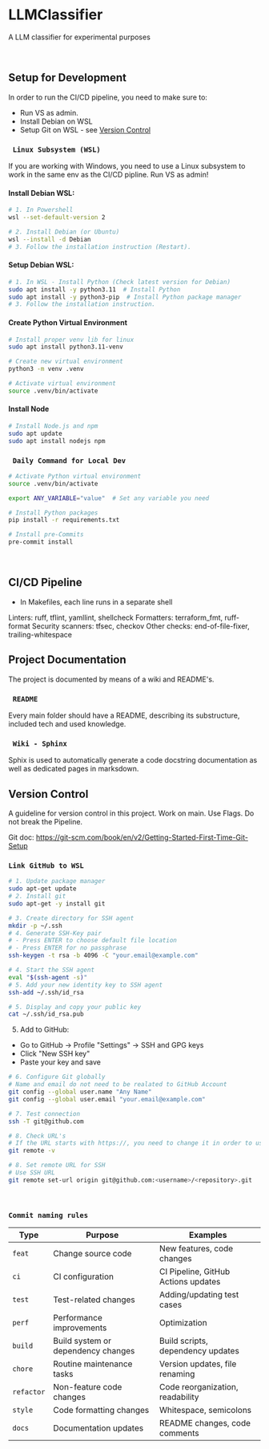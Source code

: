 # LLMClassifier
A LLM classifier for experimental purposes

<br>

## Setup for Development
In order to run the CI/CD pipeline, you need to make sure to:
- Run VS as admin.
- Install Debian on WSL
- Setup Git on WSL - see [Version Control](#version-control)

### ``` Linux Subsystem (WSL)```
If you are working with Windows, you need to use a Linux subsystem to work in the same env as the CI/CD pipline. Run VS as admin!

#### Install Debian WSL:
```bash
# 1. In Powershell
wsl --set-default-version 2
```
```bash
# 2. Install Debian (or Ubuntu)
wsl --install -d Debian
# 3. Follow the installation instruction (Restart).
```
#### Setup Debian WSL:
```bash
# 1. In WSL - Install Python (Check latest version for Debian)
sudo apt install -y python3.11  # Install Python
sudo apt install -y python3-pip  # Install Python package manager
# 3. Follow the installation instruction.
```

#### Create Python Virtual Environment
```bash
# Install proper venv lib for linux
sudo apt install python3.11-venv

# Create new virtual environment
python3 -m venv .venv

# Activate virtual environment
source .venv/bin/activate
```

#### Install Node
```bash
# Install Node.js and npm
sudo apt update
sudo apt install nodejs npm
```

### ``` Daily Command for Local Dev```
```bash
# Activate Python virtual environment
source .venv/bin/activate

export ANY_VARIABLE="value"  # Set any variable you need

# Install Python packages
pip install -r requirements.txt

# Install pre-Commits
pre-commit install
```
<br>

## CI/CD Pipeline

- In Makefiles, each line runs in a separate shell

Linters: ruff, tflint, yamllint, shellcheck
Formatters: terraform_fmt, ruff-format
Security scanners: tfsec, checkov
Other checks: end-of-file-fixer, trailing-whitespace
<br>

## Project Documentation
The project is documented by means of a wiki and README's.

### ``` README```
Every main folder should have a README, describing its substructure, included tech and used knowledge.

### ``` Wiki - Sphinx```
Sphix is used to automatically generate a code docstring documentation as well as dedicated pages in marksdown.
<br>

## Version Control
A guideline for version control in this project. Work on main. Use Flags. Do not break the Pipeline.

Git doc: https://git-scm.com/book/en/v2/Getting-Started-First-Time-Git-Setup
### ```Link GitHub to WSL```

```bash
# 1. Update package manager
sudo apt-get update
# 2. Install git
sudo apt-get -y install git

# 3. Create directory for SSH agent
mkdir -p ~/.ssh
# 4. Generate SSH-Key pair
# - Press ENTER to choose default file location
# - Press ENTER for no passphrase
ssh-keygen -t rsa -b 4096 -C "your.email@example.com"

# 4. Start the SSH agent
eval "$(ssh-agent -s)"
# 5. Add your new identity key to SSH agent
ssh-add ~/.ssh/id_rsa

# 5. Display and copy your public key
cat ~/.ssh/id_rsa.pub
```
5. Add to GitHub:

- Go to GitHub → Profile "Settings" → SSH and GPG keys
- Click "New SSH key"
- Paste your key and save
```bash
# 6. Configure Git globally
# Name and email do not need to be realated to GitHub Account
git config --global user.name "Any Name"
git config --global user.email "your.email@example.com"

# 7. Test connection
ssh -T git@github.com
```
```bash
# 8. Check URL's
# If the URL starts with https://, you need to change it in order to use SSH.
git remote -v

# 8. Set remote URL for SSH
# Use SSH URL
git remote set-url origin git@github.com:<username>/<repository>.git

```
<br>

### ```Commit naming rules```

| Type | Purpose | Examples |
|------|---------|----------|
| `feat` | Change source code | New features, code changes |
| `ci` | CI configuration | CI Pipeline, GitHub Actions updates |
| `test` | Test-related changes | Adding/updating test cases |
| `perf` | Performance improvements | Optimization |
| `build` | Build system or dependency changes | Build scripts, dependency updates |
| `chore` | Routine maintenance tasks | Version updates, file renaming |
| `refactor` | Non-feature code changes | Code reorganization, readability |
| `style` | Code formatting changes | Whitespace, semicolons |
| `docs` | Documentation updates | README changes, code comments |
<br>
